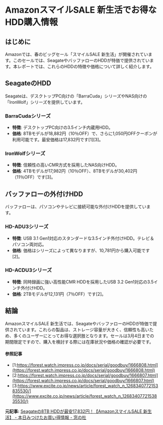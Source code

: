 # AmazonスマイルSALE 新生活でお得なHDD購入情報

## はじめに

Amazonでは、春のビッグセール「スマイルSALE 新生活」が開催されています。このセールでは、SeagateやバッファローのHDDが特価で提供されています。本レポートでは、これらのHDDの特徴や価格について詳しく紹介します。

## SeagateのHDD

Seagateは、デスクトップPC向けの「BarraCuda」シリーズやNAS向けの「IronWolf」シリーズを提供しています。

### BarraCudaシリーズ

- **特徴**: デスクトップPC向けの3.5インチ内蔵用HDD。
- **価格**: 8TBモデルが18,882円（10％OFF）で、さらに1,050円OFFクーポンが利用可能です。最安価格は17,832円です[1][3]。

### IronWolfシリーズ

- **特徴**: 信頼性の高いCMR方式を採用したNAS向けHDD。
- **価格**: 4TBモデルが17,982円（10％OFF）、8TBモデルが30,402円（11％OFF）です[3]。

## バッファローの外付けHDD

バッファローは、パソコンやテレビに接続可能な外付けHDDを提供しています。

### HD-ADU3シリーズ

- **特徴**: USB 3.1 Gen1対応のスタンダードな3.5インチ外付けHDD。テレビ＆パソコン両対応。
- **価格**: 価格はシリーズによって異なりますが、10,781円から購入可能です[2]。

### HD-ACDU3シリーズ

- **特徴**: 同時録画に強い高性能CMR HDDを採用したUSB 3.2 Gen1対応の3.5インチ外付けHDD。
- **価格**: 2TBモデルが12,131円（7％OFF）です[2]。

## 結論

AmazonスマイルSALE 新生活では、SeagateやバッファローのHDDが特価で提供されています。これらの製品は、ストレージ容量が大きく、信頼性も高いため、多くのユーザーにとってお得な選択肢となります。セールは3月4日までの期間限定ですので、購入を検討する際には在庫状況や価格の確認が必要です。

#### 参照記事
- [1:https://forest.watch.impress.co.jp/docs/serial/goodbuy/1666808.html](https://forest.watch.impress.co.jp/docs/serial/goodbuy/1666808.html)
- [2:https://forest.watch.impress.co.jp/docs/serial/goodbuy/1666807.html](https://forest.watch.impress.co.jp/docs/serial/goodbuy/1666807.html)
- [3:https://www.excite.co.jp/news/article/forest_watch_n_1268340772153835530/](https://www.excite.co.jp/news/article/forest_watch_n_1268340772153835530/)


**元記事:** [Seagateの8TB HDDが最安17,832円！【AmazonスマイルSALE 新生活】 - 本日みつけたお買い得情報 - 窓の杜](https://forest.watch.impress.co.jp/docs/serial/goodbuy/1666808.html)